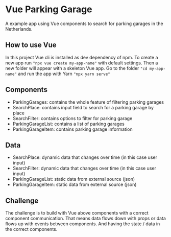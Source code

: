 # Vue Parking Garage

A example app using Vue components to search for parking garages in the Netherlands.

## How to use Vue

In this project Vue cli is installed as dev dependency of npm.
To create a new app run `"npx vue create my-app-name"` with default settings.
Then a new folder will appear with a skeleton Vue app.
Go to the folder `"cd my-app-name"` and run the app with Yarn `"npx yarn serve"`

## Components

- ParkingGarages: contains the whole feature of filtering parking garages
- SearchPlace: contains input field to search for a parking garage by place
- SearchFilter: contains options to filter for parking garage
- ParkingGarageList: contains a list of parking garages
- ParkingGarageItem: contains parking garage information

## Data

- SearchPlace: dynamic data that changes over time (in this case user input)
- SearchFilter: dynamic data that changes over time (in this case user input)
- ParkingGarageList: static data from external source (json)
- ParkingGarageItem: static data from external source (json)

## Challenge

The challenge is to build with Vue above components with a correct component communication.
That means data flows down with props or data flows up with events between components.
And having the state / data in the correct components.